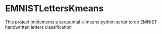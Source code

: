 # EMNISTLettersKmeans
This project implements a sequential k-means python script to do EMNIST handwritten letters classification
